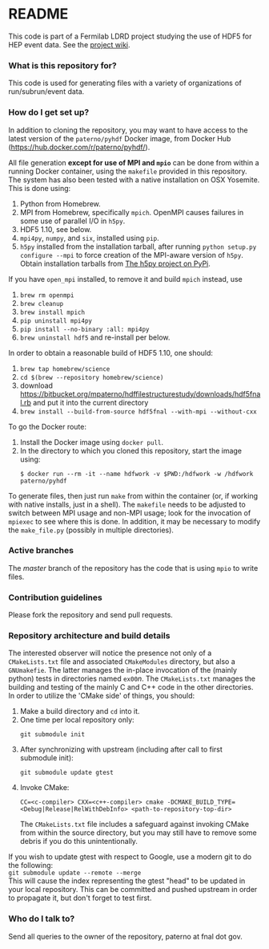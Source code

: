 # README #

This code is part of a Fermilab LDRD project studying the use of HDF5 for HEP event data. See the [project wiki](https://bitbucket.org/mpaterno/hdffilestructurestudy/wiki).

### What is this repository for? ###

This code is used for generating files with a variety of organizations of run/subrun/event data.

### How do I get set up? ###

In addition to cloning the repository, you may want to have access to the latest version of the `paterno/pyhdf` Docker image, from Docker Hub (https://hub.docker.com/r/paterno/pyhdf/).

All file generation **except for use of MPI and `mpio`** can be done from within a running Docker container, using the `makefile` provided in this repository. The system has also been tested with a native installation on OSX Yosemite. This is done using:

1. Python from Homebrew.
2. MPI from Homebrew, specifically `mpich`. OpenMPI causes failures in some use of parallel I/O in `h5py`.
3. HDF5 1.10, see below.
4. `mpi4py`, `numpy`, and `six`, installed using `pip`. 
5. `h5py` installed from the installation tarball, after running `python setup.py configure --mpi` to force creation of the MPI-aware version of `h5py`. Obtain installation tarballs from [The h5py project on PyPi](https://pypi.python.org/pypi/h5py).

If you have `open_mpi` installed, to remove it and build `mpich` instead, use

1. `brew rm openmpi`
2. `brew cleanup`
3. `brew install mpich`
4. `pip uninstall mpi4py`
5. `pip install --no-binary :all: mpi4py`
6. `brew uninstall hdf5` and re-install per below.

In order to obtain a reasonable build of HDF5 1.10, one should:

1. `brew tap homebrew/science`
2. `cd $(brew --repository homebrew/science)`
3. download https://bitbucket.org/mpaterno/hdffilestructurestudy/downloads/hdf5fnal.rb and put it into the current directory
4. `brew install --build-from-source hdf5fnal --with-mpi --without-cxx`

To go the Docker route:

1. Install the Docker image using `docker pull`.
2. In the directory to which you cloned this repository, start the image using:  
    ```
    $ docker run --rm -it --name hdfwork -v $PWD:/hdfwork -w /hdfwork paterno/pyhdf
    ```  

To generate files, then just run `make` from within the container (or, if working with native installs, just in a shell). The `makefile` needs to be adjusted to switch between MPI usage and non-MPI usage; look for the invocation of `mpiexec` to see where this is done. In addition, it may be necessary to modify the `make_file.py` (possibly in multiple directories).

### Active branches

The *master* branch of the repository has the code that is using `mpio` to write files.

### Contribution guidelines ###

Please fork the repository and send pull requests.

### Repository architecture and build details ###

The interested observer will notice the presence not only of a `CMakeLists.txt` file and associated `CMakeModules` directory, but also a `GNUmakefie`. The latter manages the in-place invocation of the (mainly python) tests in directories named `ex00`_n_. The `CMakeLists.txt` manages the building and testing of the mainly C and C++ code in the other directories. In order to utilize the 'CMake side' of things, you should:

1. Make a build directory and `cd` into it.
1. One time per local repository only:  
    ```
    git submodule init
    ```
1. After synchronizing with upstream (including after call to first submodule init):  
    ```
    git submodule update gtest
    ```
1. Invoke CMake:  
    ```
    CC=<c-compiler> CXX=<c++-compiler> cmake -DCMAKE_BUILD_TYPE=<Debug|Release|RelWithDebInfo> <path-to-repository-top-dir>
    ```  
    The `CMakeLists.txt` file includes a safeguard against invoking CMake from within the source directory, but you may still have to remove some debris if you do this unintentionally.

If you wish to update gtest with respect to Google, use a modern git to do the following:  
    ```
    git submodule update --remote --merge
    ```  
    This will cause the index representing the gtest "head" to be updated in your local repository. This can be committed and pushed upstream in order to propagate it, but don't forget to test first.

### Who do I talk to? ###

Send all queries to the owner of the repository, paterno at fnal dot gov.